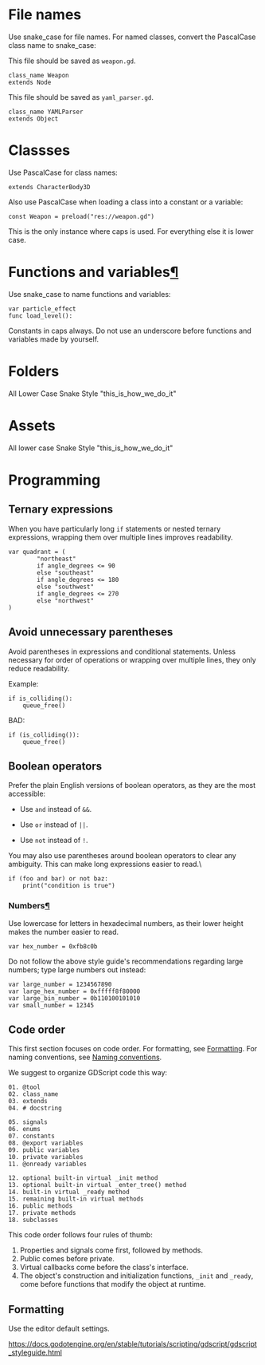 
# File names

Use snake_case for file names. For named classes, convert the PascalCase class name to snake_case:

 This file should be saved as `weapon.gd`.
```
class_name Weapon
extends Node
```

 This file should be saved as `yaml_parser.gd`.
```
class_name YAMLParser
extends Object
```

# Classses

Use PascalCase for class names:
```
extends CharacterBody3D
```

Also use PascalCase when loading a class into a constant or a variable:
```
const Weapon = preload("res://weapon.gd")
```

This is the only instance where caps is used. For everything else it is lower case.
# Functions and variables[¶](https://docs.godotengine.org/en/stable/tutorials/scripting/gdscript/gdscript_styleguide.html#functions-and-variables "Permalink to this headline")

Use snake_case to name functions and variables:
```
var particle_effect
func load_level():
```

Constants in caps always.
Do not use an underscore before functions and variables made by yourself.

# Folders

All Lower Case
Snake Style "this_is_how_we_do_it"

# Assets

All lower case
Snake Style "this_is_how_we_do_it"
# Programming

## Ternary expressions

When you have particularly long `if` statements or nested ternary expressions, wrapping them over multiple lines improves readability.


```var angle_degrees = 135
var quadrant = (
		"northeast"
		if angle_degrees <= 90
		else "southeast"
		if angle_degrees <= 180
		else "southwest"
		if angle_degrees <= 270
		else "northwest"
)
```

## Avoid unnecessary parentheses

Avoid parentheses in expressions and conditional statements. Unless necessary for order of operations or wrapping over multiple lines, they only reduce readability.

Example:
```
if is_colliding():
	queue_free()
```

BAD:
```
if (is_colliding()):
	queue_free()
```

## Boolean operators

Prefer the plain English versions of boolean operators, as they are the most accessible:

- Use `and` instead of `&&`.
    
- Use `or` instead of `||`.
    
- Use `not` instead of `!`.

You may also use parentheses around boolean operators to clear any ambiguity. This can make long expressions easier to read.\

```
if (foo and bar) or not baz:
	print("condition is true")
```

### Numbers[¶](https://docs.godotengine.org/en/stable/tutorials/scripting/gdscript/gdscript_styleguide.html#numbers "Permalink to this headline")

Use lowercase for letters in hexadecimal numbers, as their lower height makes the number easier to read.

```
var hex_number = 0xfb8c0b
```

Do not follow the above style guide's recommendations regarding large numbers; type large numbers out instead:

```
var large_number = 1234567890
var large_hex_number = 0xfffff8f80000
var large_bin_number = 0b110100101010
var small_number = 12345
```

## Code order

This first section focuses on code order. For formatting, see [Formatting](https://docs.godotengine.org/en/stable/tutorials/scripting/gdscript/gdscript_styleguide.html#formatting). For naming conventions, see [Naming conventions](https://docs.godotengine.org/en/stable/tutorials/scripting/gdscript/gdscript_styleguide.html#naming-conventions).

We suggest to organize GDScript code this way:
```
01. @tool
02. class_name
03. extends
04. # docstring

05. signals
06. enums
07. constants
08. @export variables
09. public variables
10. private variables
11. @onready variables

12. optional built-in virtual _init method
13. optional built-in virtual _enter_tree() method
14. built-in virtual _ready method
15. remaining built-in virtual methods
16. public methods
17. private methods
18. subclasses
```

This code order follows four rules of thumb:

1. Properties and signals come first, followed by methods.
2. Public comes before private.
3. Virtual callbacks come before the class's interface.
4. The object's construction and initialization functions, `_init` and `_ready`, come before functions that modify the object at runtime.

## Formatting

Use the editor default settings.


https://docs.godotengine.org/en/stable/tutorials/scripting/gdscript/gdscript_styleguide.html